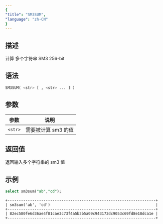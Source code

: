 ```yaml
---
{
"title": "SM3SUM",
"language": "zh-CN"
}
---
```


## 描述

计算 多个字符串 SM3 256-bit

## 语法

```sql
SM3SUM( <str> [ , <str> ... ] )
```

## 参数

| 参数      | 说明         |
|---------|------------|
| `<str>` | 需要被计算 sm3 的值 |

## 返回值
返回输入多个字符串的 sm3 值

## 示例

```sql
select sm3sum("ab","cd");
```

```text
+------------------------------------------------------------------+
| sm3sum('ab', 'cd')                                               |
+------------------------------------------------------------------+
| 82ec580fe6d36ae4f81cae3c73f4a5b3b5a09c943172dc9053c69fd8e18dca1e |
+------------------------------------------------------------------+
```
